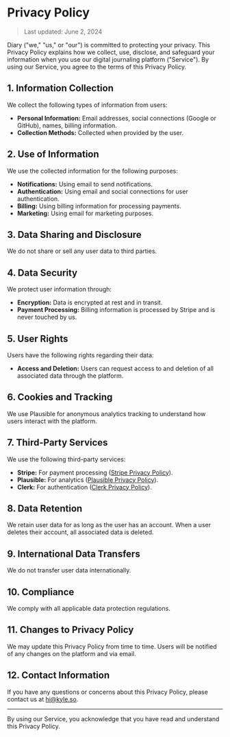 # Privacy Policy

> Last updated: June 2, 2024

Diary ("we," "us," or "our") is committed to protecting your privacy. This Privacy Policy explains
how we collect, use, disclose, and safeguard your information when you use our digital journaling
platform ("Service"). By using our Service, you agree to the terms of this Privacy Policy.

## 1. Information Collection

We collect the following types of information from users:

-   **Personal Information:** Email addresses, social connections (Google or GitHub), names, billing
    information.
-   **Collection Methods:** Collected when provided by the user.

## 2. Use of Information

We use the collected information for the following purposes:

-   **Notifications:** Using email to send notifications.
-   **Authentication:** Using email and social connections for user authentication.
-   **Billing:** Using billing information for processing payments.
-   **Marketing:** Using email for marketing purposes.

## 3. Data Sharing and Disclosure

We do not share or sell any user data to third parties.

## 4. Data Security

We protect user information through:

-   **Encryption:** Data is encrypted at rest and in transit.
-   **Payment Processing:** Billing information is processed by Stripe and is never touched by us.

## 5. User Rights

Users have the following rights regarding their data:

-   **Access and Deletion:** Users can request access to and deletion of all associated data through
    the platform.

## 6. Cookies and Tracking

We use Plausible for anonymous analytics tracking to understand how users interact with the
platform.

## 7. Third-Party Services

We use the following third-party services:

-   **Stripe:** For payment processing ([Stripe Privacy Policy](https://stripe.com/privacy)).
-   **Plausible:** For analytics ([Plausible Privacy Policy](https://plausible.io/privacy)).
-   **Clerk:** For authentication ([Clerk Privacy Policy](https://clerk.com/privacy)).

## 8. Data Retention

We retain user data for as long as the user has an account. When a user deletes their account, all
associated data is deleted.

## 9. International Data Transfers

We do not transfer user data internationally.

## 10. Compliance

We comply with all applicable data protection regulations.

## 11. Changes to Privacy Policy

We may update this Privacy Policy from time to time. Users will be notified of any changes on the
platform and via email.

## 12. Contact Information

If you have any questions or concerns about this Privacy Policy, please contact us at
[hi@kyle.so](mailto:hi@kyle.so).

---

By using our Service, you acknowledge that you have read and understand this Privacy Policy.
